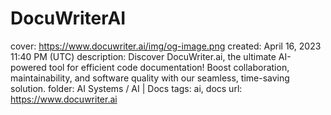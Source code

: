 # DocuWriterAI

cover: https://www.docuwriter.ai/img/og-image.png
created: April 16, 2023 11:40 PM (UTC)
description: Discover DocuWriter.ai, the ultimate AI-powered tool for efficient code documentation! Boost collaboration, maintainability, and software quality with our seamless, time-saving solution.
folder: AI Systems / AI | Docs
tags: ai, docs
url: https://www.docuwriter.ai